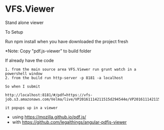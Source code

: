 # VFS.Viewer
Stand alone viewer

To Setup

Run npm install when you have downloaded the project fresh

*Note: Copy "pdf.js-viewer" to build folder

If already have the code


    1. from the main source area VFS.Viewer run grunt watch in a powershell window
    2. from the build run http-server -p 8181 -a localhost

    So when I submit 

    http://localhost:8181/#/pdf=https://vfs-job.s3.amazonaws.com/Velma/live/VP20161114211515d294544e/VP20161114211515d294544e.pdf

    it popups up in a viewer



- using https://mozilla.github.io/pdf.js/
- with https://github.com/legalthings/angular-pdfjs-viewer






